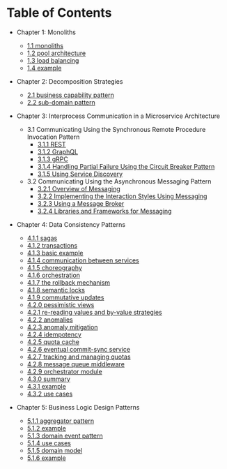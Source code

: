 # Table of Contents

- Chapter 1: Monoliths

  - [1.1 monoliths](https://github.com/xtraVanilla/ivyleaguecompsci/blob/main/CSCI_E97/1.1.md)
  - [1.2 pool architecture](https://github.com/xtraVanilla/ivyleaguecompsci/blob/main/CSCI_E97/1.2.md)
  - [1.3 load balancing](https://github.com/xtraVanilla/ivyleaguecompsci/blob/main/CSCI_E97/1.3.md)
  - [1.4 example](https://github.com/xtraVanilla/ivyleaguecompsci/blob/main/CSCI_E97/1.4.md)

- Chapter 2: Decomposition Strategies

  - [2.1 business capability pattern](https://github.com/xtraVanilla/ivyleaguecompsci/blob/main/CSCI_E97/2.1.md)
  - [2.2 sub-domain pattern](https://github.com/xtraVanilla/ivyleaguecompsci/blob/main/CSCI_E97/2.2.md)

- Chapter 3: Interprocess Communication in a Microservice Architecture

  - 3.1 Communicating Using the Synchronous Remote Procedure Invocation Pattern
    - [3.1.1 REST](https://github.com/xtraVanilla/ivyleaguecompsci/blob/main/CSCI_E97/3.1.1.md)
    - [3.1.2 GraphQL](https://github.com/xtraVanilla/ivyleaguecompsci/blob/main/CSCI_E97/3.1.2.md)
    - [3.1.3 gRPC](https://github.com/xtraVanilla/ivyleaguecompsci/blob/main/CSCI_E97/3.1.3.md)
    - [3.1.4 Handling Partial Failure Using the Circuit Breaker Pattern](https://github.com/xtraVanilla/ivyleaguecompsci/blob/main/CSCI_E97/3.1.4.md)
    - [3.1.5 Using Service Discovery](https://github.com/xtraVanilla/ivyleaguecompsci/blob/main/CSCI_E97/3.1.5.md)
  - 3.2 Communicating Using the Asynchronous Messaging Pattern
    - [3.2.1 Overview of Messaging](https://github.com/xtraVanilla/ivyleaguecompsci/blob/main/CSCI_E97/3.2.1.md)
    - [3.2.2 Implementing the Interaction Styles Using Messaging](https://github.com/xtraVanilla/ivyleaguecompsci/blob/main/CSCI_E97/3.2.2.md)
    - [3.2.3 Using a Message Broker](https://github.com/xtraVanilla/ivyleaguecompsci/blob/main/CSCI_E97/3.2.3.md)
    - [3.2.4 Libraries and Frameworks for Messaging](https://github.com/xtraVanilla/ivyleaguecompsci/blob/main/CSCI_E97/3.2.4.md)

- Chapter 4: Data Consistency Patterns

  - [4.1.1 sagas](https://github.com/xtraVanilla/ivyleaguecompsci/blob/main/CSCI_E97/4.1.1.md)
  - [4.1.2 transactions](https://github.com/xtraVanilla/ivyleaguecompsci/blob/main/CSCI_E97/4.1.2.md)
  - [4.1.3 basic example](https://github.com/xtraVanilla/ivyleaguecompsci/blob/main/CSCI_E97/4.1.3.md)
  - [4.1.4 communication between services](https://github.com/xtraVanilla/ivyleaguecompsci/blob/main/CSCI_E97/4.1.4.md)
  - [4.1.5 choreography](https://github.com/xtraVanilla/ivyleaguecompsci/blob/main/CSCI_E97/4.1.5.md)
  - [4.1.6 orchestration](https://github.com/xtraVanilla/ivyleaguecompsci/blob/main/CSCI_E97/4.1.6.md)
  - [4.1.7 the rollback mechanism](https://github.com/xtraVanilla/ivyleaguecompsci/blob/main/CSCI_E97/4.1.7.md)
  - [4.1.8 semantic locks](https://github.com/xtraVanilla/ivyleaguecompsci/blob/main/CSCI_E97/4.1.8.md)
  - [4.1.9 commutative updates](https://github.com/xtraVanilla/ivyleaguecompsci/blob/main/CSCI_E97/4.1.9.md)
  - [4.2.0 pessimistic views](https://github.com/xtraVanilla/ivyleaguecompsci/blob/main/CSCI_E97/4.2.0.md)
  - [4.2.1 re-reading values and by-value strategies](https://github.com/xtraVanilla/ivyleaguecompsci/blob/main/CSCI_E97/4.2.1.md)
  - [4.2.2 anomalies](https://github.com/xtraVanilla/ivyleaguecompsci/blob/main/CSCI_E97/4.2.2.md)
  - [4.2.3 anomaly mitigation](https://github.com/xtraVanilla/ivyleaguecompsci/blob/main/CSCI_E97/4.2.3.md)
  - [4.2.4 idempotency](https://github.com/xtraVanilla/ivyleaguecompsci/blob/main/CSCI_E97/4.2.4.md)
  - [4.2.5 quota cache](https://github.com/xtraVanilla/ivyleaguecompsci/blob/main/CSCI_E97/4.2.5.md)
  - [4.2.6 eventual commit-sync service](https://github.com/xtraVanilla/ivyleaguecompsci/blob/main/CSCI_E97/4.2.6.md)
  - [4.2.7 tracking and managing quotas](https://github.com/xtraVanilla/ivyleaguecompsci/blob/main/CSCI_E97/4.2.7.md)
  - [4.2.8 message queue middleware](https://github.com/xtraVanilla/ivyleaguecompsci/blob/main/CSCI_E97/4.2.8.md)
  - [4.2.9 orchestrator module](https://github.com/xtraVanilla/ivyleaguecompsci/blob/main/CSCI_E97/4.2.9.md)
  - [4.3.0 summary](https://github.com/xtraVanilla/ivyleaguecompsci/blob/main/CSCI_E97/4.3.0.md)
  - [4.3.1 example](https://github.com/xtraVanilla/ivyleaguecompsci/blob/main/CSCI_E97/4.3.1.md)
  - [4.3.2 use cases](https://github.com/xtraVanilla/ivyleaguecompsci/blob/main/CSCI_E97/4.3.2.md)

- Chapter 5: Business Logic Design Patterns
  - [5.1.1 aggregator pattern](https://github.com/xtraVanilla/ivyleaguecompsci/blob/main/CSCI_E97/5.1.md)
  - [5.1.2 example](https://github.com/xtraVanilla/ivyleaguecompsci/blob/main/CSCI_E97/5.1.2.md)
  - [5.1.3 domain event pattern](https://github.com/xtraVanilla/ivyleaguecompsci/blob/main/CSCI_E97/5.1.3.md)
  - [5.1.4 use cases](https://github.com/xtraVanilla/ivyleaguecompsci/blob/main/CSCI_E97/5.1.4.md)
  - [5.1.5 domain model](https://github.com/xtraVanilla/ivyleaguecompsci/blob/main/CSCI_E97/5.1.5.md)
  - [5.1.6 example](https://github.com/xtraVanilla/ivyleaguecompsci/blob/main/CSCI_E97/5.1.6.md)
